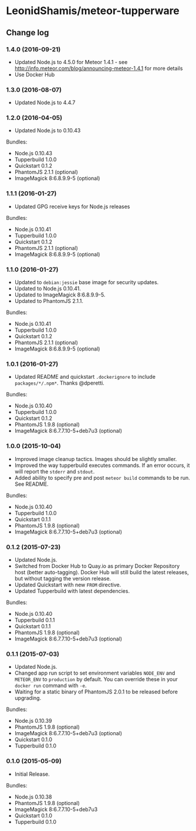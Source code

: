 # LeonidShamis/meteor-tupperware

## Change log

### 1.4.0 (2016-09-21)

- Updated Node.js to 4.5.0 for Meteor 1.4.1 - see http://info.meteor.com/blog/announcing-meteor-1.4.1 for more details
- Use Docker Hub

### 1.3.0 (2016-08-07)

- Updated Node.js to 4.4.7

### 1.2.0 (2016-04-05)

- Updated Node.js to 0.10.43

Bundles:

- Node.js 0.10.43
- Tupperbuild 1.0.0
- Quickstart 0.1.2
- PhantomJS 2.1.1 (optional)
- ImageMagick 8:6.8.9.9-5 (optional)

### 1.1.1 (2016-01-27)

- Updated GPG receive keys for Node.js releases

Bundles:

- Node.js 0.10.41
- Tupperbuild 1.0.0
- Quickstart 0.1.2
- PhantomJS 2.1.1 (optional)
- ImageMagick 8:6.8.9.9-5 (optional)

### 1.1.0 (2016-01-27)

- Updated to `debian:jessie` base image for security updates.
- Updated to Node.js 0.10.41.
- Updated to ImageMagick 8:6.8.9.9-5.
- Updated to PhantomJS 2.1.1.

Bundles:

- Node.js 0.10.41
- Tupperbuild 1.0.0
- Quickstart 0.1.2
- PhantomJS 2.1.1 (optional)
- ImageMagick 8:6.8.9.9-5 (optional)

### 1.0.1 (2016-01-27)

- Updated README and quickstart `.dockerignore` to include `packages/*/.npm*`. Thanks @dperetti.

Bundles:

- Node.js 0.10.40
- Tupperbuild 1.0.0
- Quickstart 0.1.2
- PhantomJS 1.9.8 (optional)
- ImageMagick 8:6.7.7.10-5+deb7u3 (optional)

### 1.0.0 (2015-10-04)

- Improved image cleanup tactics. Images should be slightly smaller.
- Improved the way tupperbuild executes commands. If an error occurs, it will report the `stderr` and `stdout`.
- Added ability to specify pre and post `meteor build` commands to be run. See README.

Bundles:

- Node.js 0.10.40
- Tupperbuild 1.0.0
- Quickstart 0.1.1
- PhantomJS 1.9.8 (optional)
- ImageMagick 8:6.7.7.10-5+deb7u3 (optional)

### 0.1.2 (2015-07-23)

- Updated Node.js.
- Switched from Docker Hub to Quay.io as primary Docker Repository host (better auto-tagging). Docker Hub will still build the latest releases, but without tagging the version release.
- Updated Quickstart with new `FROM` directive.
- Updated Tupperbuild with latest dependencies.

Bundles:

- Node.js 0.10.40
- Tupperbuild 0.1.1
- Quickstart 0.1.1
- PhantomJS 1.9.8 (optional)
- ImageMagick 8:6.7.7.10-5+deb7u3 (optional)

### 0.1.1 (2015-07-03)

- Updated Node.js.
- Changed app run script to set environment variables `NODE_ENV` and `METEOR_ENV` to `production` by default. You can override these in your `docker run` command with `-e`.
- Waiting for a static binary of PhantomJS 2.0.1 to be released before upgrading.

Bundles:

- Node.js 0.10.39
- PhantomJS 1.9.8 (optional)
- ImageMagick 8:6.7.7.10-5+deb7u3 (optional)
- Quickstart 0.1.0
- Tupperbuild 0.1.0

### 0.1.0 (2015-05-09)

- Initial Release.

Bundles:

- Node.js 0.10.38
- PhantomJS 1.9.8 (optional)
- ImageMagick 8:6.7.7.10-5+deb7u3
- Quickstart 0.1.0
- Tupperbuild 0.1.0
